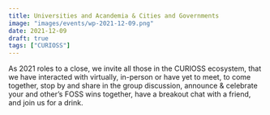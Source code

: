 ```yaml
---
title: Universities and Acandemia & Cities and Governments
image: "images/events/wp-2021-12-09.png"
date: 2021-12-09
draft: true
tags: ["CURIOSS"]
---
```


As 2021 roles to a close, we invite all those in the CURIOSS ecosystem, that we have interacted with virtually, in-person or have yet to meet, to come together, stop by and share in the group discussion, announce & celebrate your and other’s FOSS wins together, have a breakout chat with a friend, and join us for a drink.